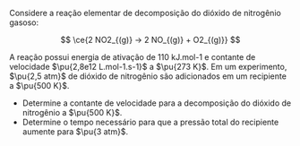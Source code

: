 Considere a reação elementar de decomposição do dióxido de nitrogênio gasoso:

$$
\ce{2 NO2_{(g)} -> 2 NO_{(g)} + O2_{(g)}}
$$

A reação possui energia de ativação de 110 kJ.mol-1 e contante de velocidade $\pu{2,8e12 L.mol-1.s-1}$ a $\pu{273 K}$. Em um experimento, $\pu{2,5 atm}$ de dióxido de nitrogênio são adicionados em um recipiente a $\pu{500 K}$.

- Determine a contante de velocidade para a decomposição do dióxido de nitrogênio a $\pu{500 K}$.
- Determine o tempo necessário para que a pressão total do recipiente aumente para $\pu{3 atm}$.
